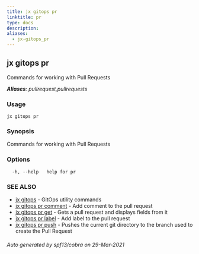 ```yaml
---
title: jx gitops pr
linktitle: pr
type: docs
description: 
aliases:
  - jx-gitops_pr
---
```


## jx gitops pr

Commands for working with Pull Requests

***Aliases**: pullrequest,pullrequests*

### Usage

```
jx gitops pr
```

### Synopsis

Commands for working with Pull Requests

### Options

```
  -h, --help   help for pr
```

### SEE ALSO

* [jx gitops](..)	 - GitOps utility commands
* [jx gitops pr comment](jx-gitops_pr_comment)	 - Add comment to the pull request
* [jx gitops pr get](jx-gitops_pr_get)	 - Gets a pull request and displays fields from it
* [jx gitops pr label](jx-gitops_pr_label)	 - Add label to the pull request
* [jx gitops pr push](jx-gitops_pr_push)	 - Pushes the current git directory to the branch used to create the Pull Request

###### Auto generated by spf13/cobra on 29-Mar-2021

